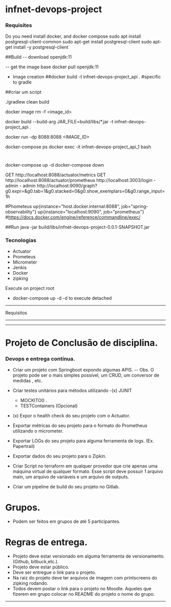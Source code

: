 # infnet-devops-project

    
### Requisites
  Do you need install docker, and docker compose
  sudo apt install postgresql-client-common
  sudo apt-get install postgresql-client
  sudo apt-get install -y postgresql-client


##Build
-- download openjdk:11



-- get the image base
docker pull openjdk:11

- Image creation
##docker build -t infnet-devops-project_api  .
#specific to gradle

##criar um script

./gradlew clean build


docker image rm -f <image_id>

docker build --build-arg JAR_FILE=build/libs/\*.jar -t infnet-devops-project_api  .

docker run -dp 8088:8088 <IMAGE_ID>

docker-compose ps
docker exec -it infnet-devops-project_api_1 bash

#

docker-compose up -d
docker-compose down


GET http://localhost:8088/actuator/metrics
GET http://localhost:8088/actuator/prometheus
http://localhost:3003/login - admin - admin
http://localhost:9090/graph?g0.expr=&g0.tab=1&g0.stacked=0&g0.show_exemplars=0&g0.range_input=1h

#Phometeus
up{instance="host.docker.internal:8088", job="spring-observability"}
up{instance="localhost:9090", job="prometheus"}
#https://docs.docker.com/engine/reference/commandline/exec/

##Run
java -jar build/libs/infnet-devops-project-0.0.1-SNAPSHOT.jar

### Tecnologias

 - Actuator
 - Prometeus
 - Micrometer
 - Jenkis
 - Docker
 - zipking

 Execute on project root


 - docker-compose up -d
 -d to execute detached

****
Requisitos
****
****

# Projeto de Conclusão de disciplina.
### Devops e entrega contínua.

- Criar um projeto com Springboot expondo algumas APIS.
  -- Obs. O projeto pode ser o mais simples possível, um CRUD, um conversor de medidas , etc.

- Criar testes unitários para métodos utilizando
    -(x) JUNIT 
    -  MOCKITO0 .
    - TESTContainers (Opcional)

- (x) Expor o health check do seu projeto com o Actuator.
- Exportar métricas do seu projeto para o formato do Prometheus utilizando o micrometer.
- Exportar LOGs do seu projeto para alguma ferramenta de logs. (Ex. Papertrail)
- Exportar dados do seu projeto para o Zipkin.
- Criar Script no terraform em qualquer provedor que crie apenas uma máquina virtual de qualquer formato. Esse script deve possuir 1 arquivo main, um arquivo de variáveis e um arquivo de outputs.

- Criar um pipeline de build do seu projeto no Gitlab.
# Grupos.
- Podem ser feitos em grupos de até 5 participantes.
# Regras de entrega.

- Projeto deve estar versionado em alguma ferramenta de versionamento.(Github, bitbuck,etc.).
- Projeto deve estar público.
- Deve ser entregue o link para o projeto.
- Na raiz do projeto deve ter arquivos de imagem com printscreens do zipking rodando.
- Todos devem postar o link para o projeto no Moodle. Aqueles que fizerem em grupo colocar no README do projeto o nome do grupo.
****

